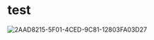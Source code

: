 # test
![2AAD8215-5F01-4CED-9C81-12803FA03D27](https://user-images.githubusercontent.com/31443464/155872031-134600a9-d373-466a-9b4e-e5a4abdfa12e.jpg)
